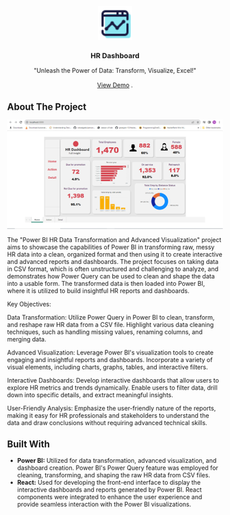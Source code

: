<br/>
<p align="center">
  <a href="https://github.com//">
    <img src="images/logo.png" alt="Logo" width="80" height="80">
  </a>

  <h3 align="center">HR Dashboard</h3>

  <p align="center">
    "Unleash the Power of Data: Transform, Visualize, Excel!"
    <br/>
    <br/>
    <a href="https://hr-data-analytics.netlify.app/"//">View Demo</a>
    .
  </p>
</p>



## About The Project

![](https://github.com/RISING-CODER777/HR-Dashboard/blob/main/images/home.png)

The "Power BI HR Data Transformation and Advanced Visualization" project aims to showcase the capabilities of Power BI in transforming raw, messy HR data into a clean, organized format and then using it to create interactive and advanced reports and dashboards. The project focuses on taking data in CSV format, which is often unstructured and challenging to analyze, and demonstrates how Power Query can be used to clean and shape the data into a usable form. The transformed data is then loaded into Power BI, where it is utilized to build insightful HR reports and dashboards.

Key Objectives:

Data Transformation: Utilize Power Query in Power BI to clean, transform, and reshape raw HR data from a CSV file. Highlight various data cleaning techniques, such as handling missing values, renaming columns, and merging data.

Advanced Visualization: Leverage Power BI's visualization tools to create engaging and insightful reports and dashboards. Incorporate a variety of visual elements, including charts, graphs, tables, and interactive filters.

Interactive Dashboards: Develop interactive dashboards that allow users to explore HR metrics and trends dynamically. Enable users to filter data, drill down into specific details, and extract meaningful insights.

User-Friendly Analysis: Emphasize the user-friendly nature of the reports, making it easy for HR professionals and stakeholders to understand the data and draw conclusions without requiring advanced technical skills.

## Built With


- **Power BI:** Utilized for data transformation, advanced visualization, and dashboard creation. Power BI's Power Query feature was employed for cleaning, transforming, and shaping the raw HR data from CSV files.
- **React:** Used for developing the front-end interface to display the interactive dashboards and reports generated by Power BI. React components were integrated to enhance the user experience and provide seamless interaction with the Power BI visualizations.



